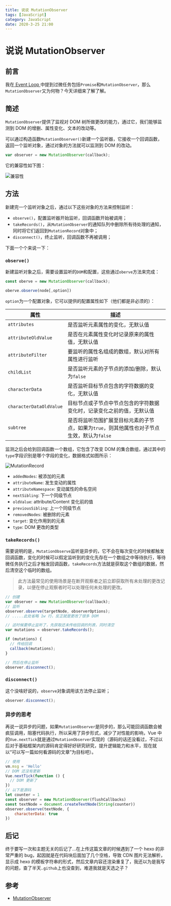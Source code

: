 ```yaml
---
title: 说说 MutationObserver
tags: [JavaScript]
category: JavaScript
date: 2020-3-25 21:00
---
```

# 说说 MutationObserver

## 前言
我在<a href="https://blog.gongfangwen.com/2020/03/18/%E7%BB%86%E8%AF%B4%20JavaScript%20%E8%BF%90%E8%A1%8C%E6%9C%BA%E5%88%B6%20%E2%80%94%E2%80%94%20Event%20Loop/" target="_blank"> Event Loop </a>中提到过微任务包括`Promise`和`MutationObserver`，那么`MutationObserver`又为何物？今天详细来了解了解。

## 简述
`MutationObserver`提供了监视对 DOM 树所做更改的能力，通过它，我们能够监测到 DOM 的增删、属性变化、文本的改动等。

可以通过构造函数`MutationObserver()`新建一个监听器，它接收一个回调函数，返回一个监听对象，通过对象的方法就可以监测到 DOM 的改动。

```javascript
var observer = new MutationObserver(callback);

```


它的兼容性如下图：

![兼容性](https://static.gongfangwen.com/2020-03-25-15851395373137.jpg)


## 方法

新建完一个监听对象之后，通过以下这些对象的方法来控制监听：

- `observe()`，配置监听器开始监听，回调函数开始被调用；
- `takeRecords()`，从`MutationObserver`的通知队列中删除所有待处理的通知，同时将它们返回到`MutationRecord`对象中；
- `disconnect()`，终止监听，回调函数不再被调用；

下面一个个来说一下：

### `observe()`

新建监听对象之后，需要设置监听的`DOM`和配置，这些通过`oberve`方法来完成：

```javascript
const oberve = new MutationObserver(callback);

oberve.observe(node[,option])
```

`option`为一个配置对象，它可以提供的配置属性如下（他们都是非必须的）：

| 属性                      | 描述                                                   |
|-------------------------|------------------------------------------------------|
| `attributes`            | 是否监听元素属性的变化，无默认值                                     |
| `attributeOldValue`     | 是否在元素属性变化时记录原来的属性值，无默认值                              |
| `attributeFilter`       | 要监听的属性名组成的数组，默认对所有属性进行监听                             |
| `childList`             | 是否监听元素的子节点的添加/删除，默认为`false`                          |
| `characterData`         | 是否监听目标节点包含的字符数据的变化，无默认值                              |
| `characterDataOldValue` | 目标节点或子节点中节点包含的字符数据变化时，记录变化之前的值，无默认值                  |
| `subtree`               | 是否将监听范围扩展至目标元素的子节点，如果为`true`，则其他属性也对子节点生效，默认为`false` |

监测之后会给到回调函数一个数组，它包含了改变 DOM 的集合数组，通过其中的`type`字段识别是哪个字段的变化，数据格式如图所示：

![MutationRecord](https://static.gongfangwen.com/2020-03-25-15851379049133.jpg)


- `addedNodes`: 被添加的元素
- `attributeName`: 发生变动的属性
- `attributeNamespace`: 变动属性的命名空间
- `nextSibling`: 下一个同级节点
- `oldValue`: attribute/Content 变化前的值
- `previousSibling`: 上一个同级节点
- `removedNodes`: 被删除的元素
- `target`: 变化作用到的元素
- `type`: DOM 更改的类型


### `takeRecords()`
需要说明的是，`MutationObserve`监听是异步的，它不会在每次变化的时候都触发回调函数，变化的时候可以假定监听到的变化先存在一个数组之中等待执行，等待微任务执行之后才触发回调函数，`takeRecords`方法就是获取这个数组的数据，然后清空这个临时的数组。

> 此方法最常见的使用场景是在断开观察者之前立即获取所有未处理的更改记录，以便在停止观察者时可以处理任何未处理的更改。

```javascript
// 创建
var observer = new MutationObserver(callback);
// 监听
observer.observe(targetNode, observerOptions);
// .....此处省略 1w 行，反正就是更改了很多 DOM

// 这时候要停止监听了，先获取还未传给回调的列表，同时清空
var mutations = observer.takeRecords();

if (mutations) {
  // 传给回调
  callback(mutations);
}

// 然后在停止监听
observer.disconnect();
```

### `disconnect()`
这个没啥好说的，`observe`对象调用该方法停止监听；
```javascript
observer.disconnect();
```

### 异步的思考
再说一说异步的问题，如果`MutationObserver`是同步的，那么可能回调函数会被疯狂调用，阻塞代码执行，所以采用了异步形式，减少了对性能的影响，Vue 中的`Vue.nextTick`就是通过`MutationObserver`实现的（源码的话还没看过，不过以后对于基础框架内的源码肯定得好好研究研究，提升逻辑能力和水平，现在就以“可以写一篇如何看源码的文章”为目标吧）。
```javascript
// 使用
vm.msg = 'Hello'
// DOM 还没有更新
Vue.nextTick(function () {
  // DOM 更新了
})
// 以下是源码
let counter = 1
const observer = new MutationObserver(flushCallbacks)
const textNode = document.createTextNode(String(counter))
observer.observe(textNode, {
    characterData: true
})
```

## 后记
终于要写一次和主题无关的后记了...在上传这篇文章的时候遇到了一个 hexo 的非常严重的 bug，起因就是在代码块后面加了几个空格，导致 CDN 图片无法解析，显示成 hexo 的模板字符串的形式，然后文章内容还渲染重复了，我还以为是我写的问题，查了半天..`github`上也没查到，难道我就是天选之子？

## 参考
- [MutationObserver](https://developer.mozilla.org/zh-CN/docs/Web/API/MutationObserver)